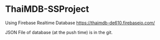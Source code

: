 # ThaiMDB-SSProject

Using Firebase Realtime Database 
https://thaimdb-de610.firebaseio.com/

JSON File of database (at the push time) is in the git.
